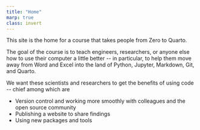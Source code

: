 ```yaml
---
title: "Home"
marp: true
class: invert
---
```


This site is the home for a course that takes people from Zero to Quarto.

The goal of the course is to teach engineers, researchers, or anyone else
how to use their computer a little better -- in particular, to help them
move away from Word and Excel into the land of Python, Jupyter,
Markdown, Git, and Quarto.

We want these scientists and researchers to get the benefits of
using code -- chief among which are

- Version control and working more smoothly with colleagues and the open source community
- Publishing a website to share findings
- Using new packages and tools
